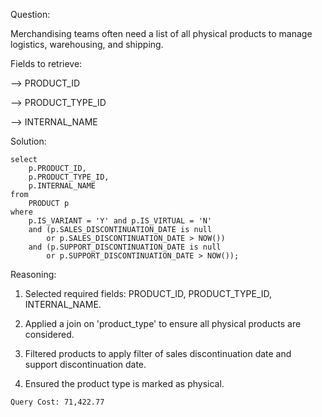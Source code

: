 Question: 

Merchandising teams often need a list of all physical products to manage logistics, warehousing, and shipping.

Fields to retrieve:

--> PRODUCT_ID

--> PRODUCT_TYPE_ID

--> INTERNAL_NAME

Solution:
```
select
	p.PRODUCT_ID,
	p.PRODUCT_TYPE_ID,
	p.INTERNAL_NAME
from
	PRODUCT p
where
	p.IS_VARIANT = 'Y' and p.IS_VIRTUAL = 'N'
	and (p.SALES_DISCONTINUATION_DATE is null
		or p.SALES_DISCONTINUATION_DATE > NOW())
	and (p.SUPPORT_DISCONTINUATION_DATE is null
		or p.SUPPORT_DISCONTINUATION_DATE > NOW());
```

 Reasoning:
 
1. Selected required fields: PRODUCT_ID, PRODUCT_TYPE_ID, INTERNAL_NAME.

2. Applied a join on 'product_type' to ensure all physical products are considered.
   
3. Filtered products to apply filter of sales discontinuation date and support discontinuation date.
   
4. Ensured the product type is marked as physical.

```
Query Cost: 71,422.77
```
